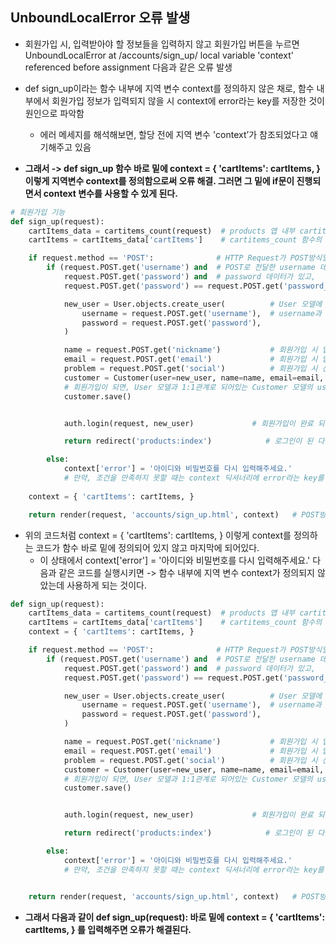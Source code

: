 ## UnboundLocalError 오류 발생
- 회원가입 시, 입력받아야 할 정보들을 입력하지 않고 회원가입 버튼을 누르면 UnboundLocalError at /accounts/sign_up/
local variable 'context' referenced before assignment 다음과 같은 오류 발생

- def sign_up이라는 함수 내부에 지역 변수 context를 정의하지 않은 채로, 함수 내부에서 회원가입 정보가 입력되지 않을 시 context에 error라는 key를 저장한 것이 원인으로 파악함
  - 에러 메세지를 해석해보면, 할당 전에 지역 변수 'context’가 참조되었다고 얘기해주고 있음

- **그래서 -> def sign_up 함수 바로 밑에 context = { 'cartItems': cartItems, } 이렇게 지역변수 context를 정의함으로써 오류 해결. 그러면 그 밑에 if문이 진행되면서 context 변수를 사용할 수 있게 된다.**


```python
# 회원가입 기능
def sign_up(request):
    cartItems_data = cartitems_count(request)  # products 앱 내부 cartitems_tag 모듈에 있는 cartitems_count 함수 가져오기
    cartItems = cartItems_data['cartItems']    # cartitems_count 함수의 cartItems 값 가져오기

    if request.method == 'POST':              # HTTP Request가 POST방식일 때, 
        if (request.POST.get('username') and  # POST로 전달한 username 데이터가 있고, 
            request.POST.get('password') and  # password 데이터가 있고,
            request.POST.get('password') == request.POST.get('password_check')):   # password와 password_check 데이터가 같다면

            new_user = User.objects.create_user(          # User 모델에 새로운 회원을 추가해주기 
                username = request.POST.get('username'),  # username과 password라는 이름으로 받은 데이터로 회원가입 진행
                password = request.POST.get('password'),
            )

            name = request.POST.get('nickname')           # 회원가입 시 입력한 nickname 데이터를 name 변수에 저장
            email = request.POST.get('email')             # 회원가입 시 입력한 email 데이터를 email 변수에 저장
            problem = request.POST.get('social')          # 회원가입 시 선택한 problem 데이터를 problem 변수에 저장
            customer = Customer(user=new_user, name=name, email=email, problem=problem)   
            # 회원가입이 되면, User 모델과 1:1관계로 되어있는 Customer 모델의 user 필드 / name 필드 / email 필드 / problem 필드에 값을 저장
            customer.save()


            auth.login(request, new_user)             # 회원가입이 완료 되면, auth 모듈의 login 함수를 이용해서 해당 유저를 로그인 시키기

            return redirect('products:index')            # 로그인이 된 다음에는 메인 페이지 보여주기

        else:
            context['error'] = '아이디와 비밀번호를 다시 입력해주세요.' 
            # 만약, 조건을 만족하지 못할 때는 context 딕셔너리에 error라는 key를 저장해서 오류 메세지를 출력하게끔 하기    
            
    context = { 'cartItems': cartItems, }

    return render(request, 'accounts/sign_up.html', context)   # POST방식이 아닌 GET방식의 HTTP Request라면 회원가입 페이지 보여주기
```


- 위의 코드처럼 context = { 'cartItems': cartItems, } 이렇게 context를 정의하는 코드가 함수 바로 밑에 정의되어 있지 않고 마지막에 되어있다. 
  - 이 상태에서 context['error'] = '아이디와 비밀번호를 다시 입력해주세요.' 다음과 같은 코드를 실행시키면 -> 함수 내부에 지역 변수 context가 정의되지 않았는데 사용하게 되는 것이다.

```python
def sign_up(request):
    cartItems_data = cartitems_count(request)  # products 앱 내부 cartitems_tag 모듈에 있는 cartitems_count 함수 가져오기
    cartItems = cartItems_data['cartItems']    # cartitems_count 함수의 cartItems 값 가져오기
    context = { 'cartItems': cartItems, }

    if request.method == 'POST':              # HTTP Request가 POST방식일 때, 
        if (request.POST.get('username') and  # POST로 전달한 username 데이터가 있고, 
            request.POST.get('password') and  # password 데이터가 있고,
            request.POST.get('password') == request.POST.get('password_check')):   # password와 password_check 데이터가 같다면

            new_user = User.objects.create_user(          # User 모델에 새로운 회원을 추가해주기 
                username = request.POST.get('username'),  # username과 password라는 이름으로 받은 데이터로 회원가입 진행
                password = request.POST.get('password'),
            )

            name = request.POST.get('nickname')           # 회원가입 시 입력한 nickname 데이터를 name 변수에 저장
            email = request.POST.get('email')             # 회원가입 시 입력한 email 데이터를 email 변수에 저장
            problem = request.POST.get('social')          # 회원가입 시 선택한 problem 데이터를 problem 변수에 저장
            customer = Customer(user=new_user, name=name, email=email, problem=problem)   
            # 회원가입이 되면, User 모델과 1:1관계로 되어있는 Customer 모델의 user 필드 / name 필드 / email 필드 / problem 필드에 값을 저장
            customer.save()


            auth.login(request, new_user)             # 회원가입이 완료 되면, auth 모듈의 login 함수를 이용해서 해당 유저를 로그인 시키기

            return redirect('products:index')            # 로그인이 된 다음에는 메인 페이지 보여주기

        else:
            context['error'] = '아이디와 비밀번호를 다시 입력해주세요.' 
            # 만약, 조건을 만족하지 못할 때는 context 딕셔너리에 error라는 key를 저장해서 오류 메세지를 출력하게끔 하기     


    return render(request, 'accounts/sign_up.html', context)   # POST방식이 아닌 GET방식의 HTTP Request라면 회원가입 페이지 보여주기
```

- **그래서 다음과 같이 def sign_up(request): 바로 밑에 context = { 'cartItems': cartItems, } 를 입력해주면 오류가 해결된다.**

